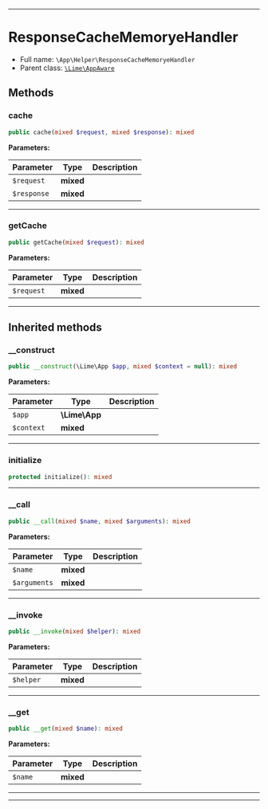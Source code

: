 ***

# ResponseCacheMemoryeHandler





* Full name: `\App\Helper\ResponseCacheMemoryeHandler`
* Parent class: [`\Lime\AppAware`](../../Lime/AppAware.md)




## Methods


### cache



```php
public cache(mixed $request, mixed $response): mixed
```








**Parameters:**

| Parameter | Type | Description |
|-----------|------|-------------|
| `$request` | **mixed** |  |
| `$response` | **mixed** |  |




***

### getCache



```php
public getCache(mixed $request): mixed
```








**Parameters:**

| Parameter | Type | Description |
|-----------|------|-------------|
| `$request` | **mixed** |  |




***


## Inherited methods


### __construct



```php
public __construct(\Lime\App $app, mixed $context = null): mixed
```








**Parameters:**

| Parameter | Type | Description |
|-----------|------|-------------|
| `$app` | **\Lime\App** |  |
| `$context` | **mixed** |  |




***

### initialize



```php
protected initialize(): mixed
```











***

### __call



```php
public __call(mixed $name, mixed $arguments): mixed
```








**Parameters:**

| Parameter | Type | Description |
|-----------|------|-------------|
| `$name` | **mixed** |  |
| `$arguments` | **mixed** |  |




***

### __invoke



```php
public __invoke(mixed $helper): mixed
```








**Parameters:**

| Parameter | Type | Description |
|-----------|------|-------------|
| `$helper` | **mixed** |  |




***

### __get



```php
public __get(mixed $name): mixed
```








**Parameters:**

| Parameter | Type | Description |
|-----------|------|-------------|
| `$name` | **mixed** |  |




***


***

